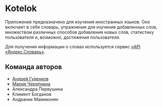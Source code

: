 
# Kotelok

Приложение предназначено для изучения иностранных языков. Оно включает в себя словарь, упражнения для изучения добавленных слов, множеством различных способов добавления новых слов, статистику пользователя и, возможно, достижения пользователя.

Для получения информации о словах используется сервис [«API «Яндекс.Словарь»](http://api.yandex.ru/dictionary).

## Команда авторов

- [Андрей Гуденков](https://github.com/andreyhoco)
- [Мария Черепнина](https://github.com/MariaMsu)
- Александра Первушина
- Климент Богданов
- Андраник Мамиконян
